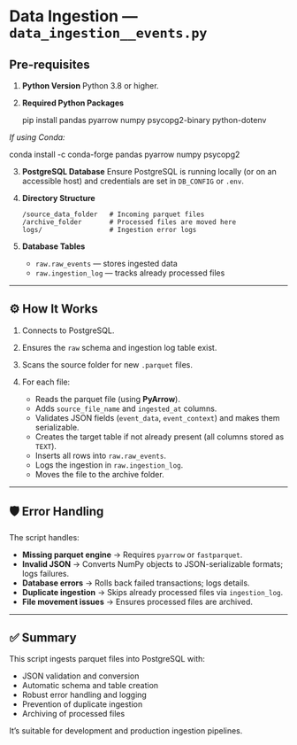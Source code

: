

# Data Ingestion — `data_ingestion__events.py`

## Pre-requisites

1. **Python Version**
   Python 3.8 or higher.

2. **Required Python Packages**

   pip install pandas pyarrow numpy psycopg2-binary python-dotenv


*If using Conda:*

conda install -c conda-forge pandas pyarrow numpy psycopg2


3. **PostgreSQL Database**
   Ensure PostgreSQL is running locally (or on an accessible host) and credentials are set in `DB_CONFIG` or `.env`.

4. **Directory Structure**

   ```
   /source_data_folder   # Incoming parquet files
   /archive_folder       # Processed files are moved here
   logs/                 # Ingestion error logs
   ```

5. **Database Tables**

   * `raw.raw_events` — stores ingested data
   * `raw.ingestion_log` — tracks already processed files

---

## ⚙️ How It Works

1. Connects to PostgreSQL.
2. Ensures the `raw` schema and ingestion log table exist.
3. Scans the source folder for new `.parquet` files.
4. For each file:

   * Reads the parquet file (using **PyArrow**).
   * Adds `source_file_name` and `ingested_at` columns.
   * Validates JSON fields (`event_data`, `event_context`) and makes them serializable.
   * Creates the target table if not already present (all columns stored as `TEXT`).
   * Inserts all rows into `raw.raw_events`.
   * Logs the ingestion in `raw.ingestion_log`.
   * Moves the file to the archive folder.

---

## 🛡 Error Handling

The script handles:

* **Missing parquet engine** → Requires `pyarrow` or `fastparquet`.
* **Invalid JSON** → Converts NumPy objects to JSON-serializable formats; logs failures.
* **Database errors** → Rolls back failed transactions; logs details.
* **Duplicate ingestion** → Skips already processed files via `ingestion_log`.
* **File movement issues** → Ensures processed files are archived.

---

## ✅ Summary

This script ingests parquet files into PostgreSQL with:

* JSON validation and conversion
* Automatic schema and table creation
* Robust error handling and logging
* Prevention of duplicate ingestion
* Archiving of processed files

It’s suitable for development and production ingestion pipelines.


